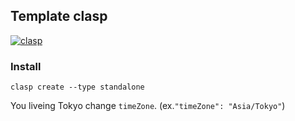 ## Template clasp

[![clasp](https://img.shields.io/badge/built%20with-clasp-4285f4.svg)](https://github.com/google/clasp)

### Install

```
clasp create --type standalone
```

You liveing Tokyo change `timeZone`. (ex.`"timeZone": "Asia/Tokyo"`)
